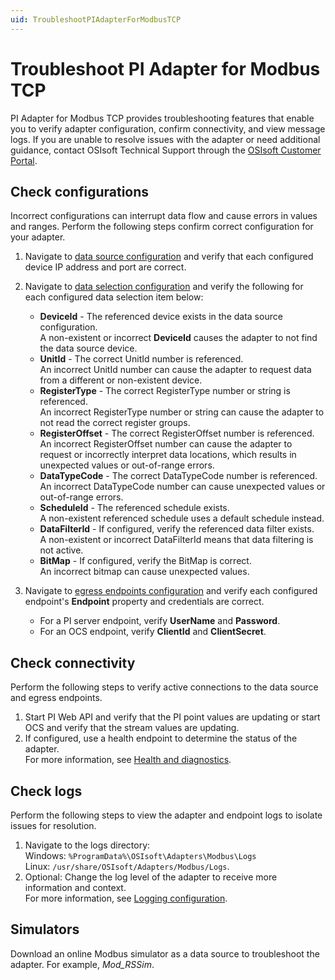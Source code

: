 ```yaml
---
uid: TroubleshootPIAdapterForModbusTCP
---
```


# Troubleshoot PI Adapter for Modbus TCP

PI Adapter for Modbus TCP provides troubleshooting features that enable you to verify adapter configuration, confirm connectivity, and view message logs. If you are unable to resolve issues with the adapter or need additional guidance, contact OSIsoft Technical Support through the [OSIsoft Customer Portal](https://my.osisoft.com/).

## Check configurations

Incorrect configurations can interrupt data flow and cause errors in values and ranges. Perform the following steps confirm correct configuration for your adapter.

1. Navigate to [data source configuration](xref:PIAdapterForModbusTCPDataSourceConfiguration) and verify that each configured device IP address and port are correct.
2. Navigate to [data selection configuration](xref:PIAdapterForModbusTCPDataSelectionConfiguration) and verify the following for each configured data selection item below:

    * **DeviceId** - The referenced device exists in the data source configuration. <br> A non-existent or incorrect **DeviceId** causes the adapter to not find the data source device.
    * **UnitId** - The correct UnitId number is referenced. <br> An incorrect UnitId number can cause the adapter to request data from a different or non-existent device.
    * **RegisterType** - The correct RegisterType number or string is referenced.<br>An incorrect RegisterType number or string can cause the adapter to not read the correct register groups.
    * **RegisterOffset** - The correct RegisterOffset number is referenced.<br> An incorrect RegisterOffset number can cause the adapter to request or incorrectly interpret data locations, which results in unexpected values or out-of-range errors.
    * **DataTypeCode** - The correct DataTypeCode number is referenced.<br> An incorrect DataTypeCode number can cause unexpected values or out-of-range errors.
    * **ScheduleId** - The referenced schedule exists. <br> A non-existent referenced schedule uses a default schedule instead.
    * **DataFilterId** - If configured, verify the referenced data filter exists.<br> A non-existent or incorrect DataFilterId  means that data filtering is not active.
    * **BitMap** - If configured, verify the BitMap is correct.<br> An incorrect bitmap can cause unexpected values.

3. Navigate to [egress endpoints configuration](xref:EgressEndpointsConfiguration) and verify each configured endpoint's **Endpoint** property and credentials are correct.

    * For a PI server endpoint, verify **UserName** and **Password**.
    * For an OCS endpoint, verify **ClientId** and **ClientSecret**.

## Check connectivity

Perform the following steps to verify active connections to the data source and egress endpoints.

1. Start PI Web API and verify that the PI point values are  updating or start OCS and verify that the stream values are updating.
2. If configured, use a health endpoint to determine the status of the adapter.<br>For more information, see [Health and diagnostics](xref:HealthAndDiagnostics).

## Check logs

Perform the following steps to view the adapter and endpoint logs to isolate issues for resolution.

1. Navigate to the logs directory:<br>
    Windows: `%ProgramData%\OSIsoft\Adapters\Modbus\Logs`<br>
    Linux: `/usr/share/OSIsoft/Adapters/Modbus/Logs`.
2. Optional: Change the log level of the adapter to receive more information and context.<br>For more information, see [Logging configuration](xref:LoggingConfiguration).

## Simulators

Download an online Modbus simulator as a data source to troubleshoot the adapter. For example, *Mod_RSSim*.
